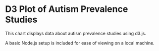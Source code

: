 # D3 Plot of Autism Prevalence Studies
This chart displays data about autism prevalence studies using d3.js.

A basic Node.js setup is included for ease of viewing on a local machine.
